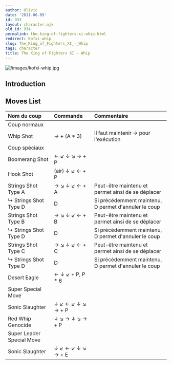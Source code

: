 ```yaml
---
author: Olivic
date: '2011-06-09'
id: 933
layout: character.njk
old_id: 934
permalink: the-king-of-fighters-xi-whip.html
redirect: Kofxi-whip
slug: The_King_of_Fighters_XI_-_Whip
tags: character
title: The King of Fighters XI - Whip
---
```


![](/images/kofxi-whip.jpg "/images/kofxi-whip.jpg")

## Introduction

## Moves List

| Nom du coup               | Commande          | Commentaire                                          |
|:--------------------------|:------------------|:-----------------------------------------------------|
| Coup normaux              |                   |                                                      |
| Whip Shot                 | → + (A \* 3)      | Il faut maintenir → pour l'exécution                 |
| Coup spéciaux             |                   |                                                      |
| Boomerang Shot            | ← ↙ ↓ ↘ → + P     |                                                      |
| Hook Shot                 | (air) ↓ ↙ ← + P   |                                                      |
| Strings Shot Type A       | → ↘ ↓ ↙ ← + A     | Peut-être maintenu et permet ainsi de se déplacer    |
| ↳ Strings Shot Type D     | D                 | Si précédemment maintenu, D permet d'annuler le coup |
| Strings Shot Type B       | → ↘ ↓ ↙ ← + B     | Peut-être maintenu et permet ainsi de se déplacer    |
| ↳ Strings Shot Type D     | D                 | Si précédemment maintenu, D permet d'annuler le coup |
| Strings Shot Type C       | → ↘ ↓ ↙ ← + C     | Peut-être maintenu et permet ainsi de se déplacer    |
| ↳ Strings Shot Type D     | D                 | Si précédemment maintenu, D permet d'annuler le coup |
| Desert Eagle              | ← ↓ ↙ + P, P \* 6 |                                                      |
| Super Special Move        |                   |                                                      |
| Sonic Slaughter           | ↓ ↙ ← ↙ ↓ ↘ → + P |                                                      |
| Red Whip Genocide         | ↓ ↘ → ↓ ↘ → + P   |                                                      |
| Super Leader Special Move |                   |                                                      |
| Sonic Slaughter           | ↓ ↙ ← ↙ ↓ ↘ → + E |                                                      |